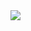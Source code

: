 <img src="https://custom-icon-badges.demolab.com/badge/-UNDER_CONSTRCUTION-yellow?style=for-the-badge&logo=underconstruction&logoColor=white">
